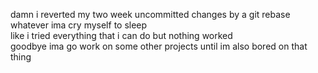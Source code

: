 damn i reverted my two week uncommitted changes by a git rebase<br>whatever ima cry myself to sleep<br>like i tried everything that i can do but nothing worked<br>goodbye ima go work on some other projects until im also bored on that thing